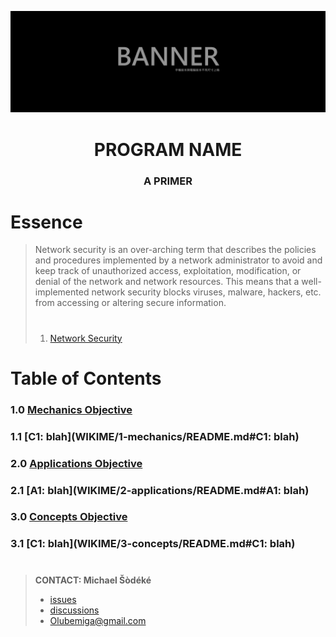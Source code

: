 <!--
[ file: README.md                   ]
====================================[ sec-1: primer ]
- description  :: ..                :
	L1: this .md file contains sections for each mechanic or technique.
	L2: ..
-------------------------------------
- explanation  :: ..                :
	L1: the purpose of this .md file is to provide an overview of
	L2: mechanics used in network security.
====================================[ sec-2: contents ]--> 
![sample-banner](MEDIA/sample-banner-1920x620.jpg)

<h1 align="center"> PROGRAM NAME </h1>
<h3 align="center"> A PRIMER </h2>

# Essence

> Network security is an over-arching term that describes the policies and procedures implemented by a network administrator
> to avoid and keep track of unauthorized access, exploitation, modification, or denial of the network and network resources.
> This means that a well-implemented network security blocks viruses, malware, hackers, etc. from accessing or altering secure
> information.
>
> #
>
> 1. [Network Security](https://www.techopedia.com/definition/24783/network-security)

# Table of Contents

### 1.0 [Mechanics Objective](WIKIME/1-mechanics/README.md)

### 1.1 [C1: blah](WIKIME/1-mechanics/README.md#C1: blah)

### 2.0 [Applications Objective](WIKIME/2-applications/README.md)

### 2.1 [A1: blah](WIKIME/2-applications/README.md#A1: blah)

### 3.0 [Concepts Objective](WIKIME/3-concepts/README.md)

### 3.1 [C1: blah](WIKIME/3-concepts/README.md#C1: blah)

#

> **CONTACT: Michael Šòdéké**
>
> - [issues](https://github.com/MichaelSodeke/tmp--education-repo/issues)
> - [discussions](https://github.com/MichaelSodeke/tmp--education-repo/discussions)
> - Olubemiga@gmail.com

<!--
====================================[ sec-2: END      ]-->
